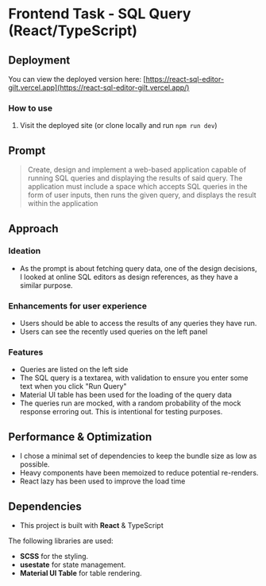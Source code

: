 # Frontend Task - SQL Query (React/TypeScript)

## Deployment
You can view the deployed version here: [https://react-sql-editor-gilt.vercel.app](https://react-sql-editor-gilt.vercel.app/)

### How to use
1. Visit the deployed site (or clone locally and run `npm run dev`)

## Prompt
> Create, design and implement a web-based application capable of running SQL queries and displaying the results of said query. The application must include a space which accepts SQL queries in the form of user inputs, then runs the given query, and displays the result within the application

## Approach

### Ideation
- As the prompt is about fetching query data, one of the design decisions, I looked at online SQL editors as design references, as they have a similar purpose.

### Enhancements for user experience
- Users should be able to access the results of any queries they have run.
- Users can see the recently used queries on the left panel

### Features
- Queries are listed on the left side
- The SQL query is a textarea, with validation to ensure you enter some text when you click "Run Query"
- Material UI table has been used for the loading of the query data
- The queries run are mocked, with a random probability of the mock response erroring out. This is intentional for testing purposes.

## Performance & Optimization
- I chose a minimal set of dependencies to keep the bundle size as low as possible.
- Heavy components have been memoized to reduce potential re-renders.
- React lazy has been used to improve the load time


## Dependencies
- This project is built with **React** & TypeScript

The following libraries are used:
- **SCSS** for the styling.
- **usestate** for state management.
- **Material UI Table** for table rendering.
